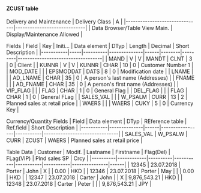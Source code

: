 #### ZCUST table

Delivery and Maintenance
| Delivery Class                | A                           |
|-------------------------------|-----------------------------|
| Data Browser/Table View Main. | Display/Maintenance Allowed |

Fields
| Field     | Key | Initi... | Data element | DTyp | Length | Decimal | Short Description                 |
|-----------|-----|----------|--------------|------|--------|---------|-----------------------------------|
| MAND      | V   | V        | MANDT        | CLNT | 3      | 0       | Client                            |
| KUNNR     | V   | V        | KUNNR        | CHAR | 10     | 0       | Customer Number 1                 |
| MOD_DATE  |     |          | EPSMODDAT    | DATS | 8      | 0       | Modification date                 |
| LNAME     |     |          | AD_LNAME     | CHAR | 35     | 0       | A person's last name (Addresses)  |
| FNAME     |     |          | AD_FNAME     | CHAR | 35     | 0       | A person's first name (Addresses) |
| VIP_FLAG  |     |          | FLAG         | CHAR | 1      | 0       | General Flag                      |
| DEL_FLAG  |     |          | FLAG         | CHAR | 1      | 0       | General FLag                      |
| SALES_VAL |     |          | W_PSALM      | CURR | 13     | 2       | Planned sales at retail price     |
| WAERS     |     |          | WAERS        | CUKY | 5      | 0       | Currency Key                      |


Currency/Quantity Fields
| Field     | Data element | DTyp | REference table | Ref.field | Short Description             |
|-----------|--------------|------|-----------------|-----------|-------------------------------|
| SALES_VAL | W_PSALW      | CURR | ZCUST           | WAERS     | Planned sales at retail price |


Table Data
| Customer | Modif.     | Lastname | Firstname | Flag(Del) | FLag(VIP) | Plnd sales SP | Crcy |
|----------|------------|----------|-----------|-----------|-----------|---------------|------|
| 12345    | 23.07.2018 | Porter   | John      | X         |           | 0.00          | HKD  |
| 12346    | 23.07.2018 | Porter   | May       |           |           | 0.00          | HKD  |
| 12347    | 23.07.2018 | Carter   | John      |           | X         | 9,876,543.21  | HKD  |
| 12348    | 23.07.2018 | Carter   | Peter     |           |           | 9,876,543.21  | JPY  |